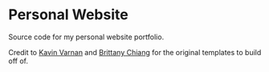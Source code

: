 # Personal Website
Source code for my personal website portfolio.

Credit to [Kavin Varnan](https://github.com/skavinvarnan/kavin.varnan.me) and [Brittany Chiang](https://github.com/bchiang7/bchiang7.github.io) for the original templates to build off of.
